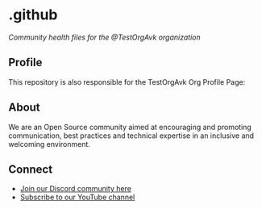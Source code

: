 # .github

*Community health files for the @TestOrgAvk organization*

## Profile

This repository is also responsible for the TestOrgAvk Org Profile Page:


## About

We are an Open Source community aimed at encouraging and promoting communication, best practices and technical expertise in an inclusive and welcoming environment.

## Connect

- [Join our Discord community here](http://discord.eddiehub.org)
- [Subscribe to our YouTube channel](https://www.youtube.com/c/eddiejaoude)
